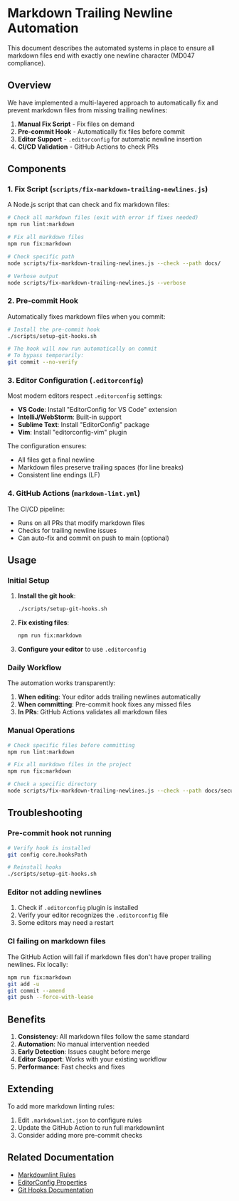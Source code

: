 # Markdown Trailing Newline Automation

This document describes the automated systems in place to ensure all markdown files end with exactly one newline character (MD047 compliance).

## Overview

We have implemented a multi-layered approach to automatically fix and prevent markdown files from missing trailing newlines:

1. **Manual Fix Script** - Fix files on demand
2. **Pre-commit Hook** - Automatically fix files before commit
3. **Editor Support** - `.editorconfig` for automatic newline insertion
4. **CI/CD Validation** - GitHub Actions to check PRs

## Components

### 1. Fix Script (`scripts/fix-markdown-trailing-newlines.js`)

A Node.js script that can check and fix markdown files:

```bash
# Check all markdown files (exit with error if fixes needed)
npm run lint:markdown

# Fix all markdown files
npm run fix:markdown

# Check specific path
node scripts/fix-markdown-trailing-newlines.js --check --path docs/

# Verbose output
node scripts/fix-markdown-trailing-newlines.js --verbose
```

### 2. Pre-commit Hook

Automatically fixes markdown files when you commit:

```bash
# Install the pre-commit hook
./scripts/setup-git-hooks.sh

# The hook will now run automatically on commit
# To bypass temporarily:
git commit --no-verify
```

### 3. Editor Configuration (`.editorconfig`)

Most modern editors respect `.editorconfig` settings:

- **VS Code**: Install "EditorConfig for VS Code" extension
- **IntelliJ/WebStorm**: Built-in support
- **Sublime Text**: Install "EditorConfig" package
- **Vim**: Install "editorconfig-vim" plugin

The configuration ensures:
- All files get a final newline
- Markdown files preserve trailing spaces (for line breaks)
- Consistent line endings (LF)

### 4. GitHub Actions (`markdown-lint.yml`)

The CI/CD pipeline:
- Runs on all PRs that modify markdown files
- Checks for trailing newline issues
- Can auto-fix and commit on push to main (optional)

## Usage

### Initial Setup

1. **Install the git hook**:
   ```bash
   ./scripts/setup-git-hooks.sh
   ```

2. **Fix existing files**:
   ```bash
   npm run fix:markdown
   ```

3. **Configure your editor** to use `.editorconfig`

### Daily Workflow

The automation works transparently:

1. **When editing**: Your editor adds trailing newlines automatically
2. **When committing**: Pre-commit hook fixes any missed files
3. **In PRs**: GitHub Actions validates all markdown files

### Manual Operations

```bash
# Check specific files before committing
npm run lint:markdown

# Fix all markdown files in the project
npm run fix:markdown

# Check a specific directory
node scripts/fix-markdown-trailing-newlines.js --check --path docs/security/
```

## Troubleshooting

### Pre-commit hook not running

```bash
# Verify hook is installed
git config core.hooksPath

# Reinstall hooks
./scripts/setup-git-hooks.sh
```

### Editor not adding newlines

1. Check if `.editorconfig` plugin is installed
2. Verify your editor recognizes the `.editorconfig` file
3. Some editors may need a restart

### CI failing on markdown files

The GitHub Action will fail if markdown files don't have proper trailing newlines. Fix locally:

```bash
npm run fix:markdown
git add -u
git commit --amend
git push --force-with-lease
```

## Benefits

1. **Consistency**: All markdown files follow the same standard
2. **Automation**: No manual intervention needed
3. **Early Detection**: Issues caught before merge
4. **Editor Support**: Works with your existing workflow
5. **Performance**: Fast checks and fixes

## Extending

To add more markdown linting rules:

1. Edit `.markdownlint.json` to configure rules
2. Update the GitHub Action to run full markdownlint
3. Consider adding more pre-commit checks

## Related Documentation

- [Markdownlint Rules](https://github.com/DavidAnson/markdownlint/blob/main/doc/Rules.md)
- [EditorConfig Properties](https://editorconfig.org/#file-format-details)
- [Git Hooks Documentation](https://git-scm.com/book/en/v2/Customizing-Git-Git-Hooks)
